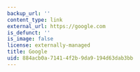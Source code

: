 ```yaml
---
backup_url: ''
content_type: link
external_url: https://google.com
is_defunct: ''
is_image: false
license: externally-managed
title: Google
uid: 884acb0a-7141-4f2b-9da9-194d63dab3bb
---
```

